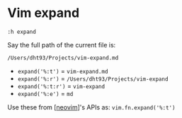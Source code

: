 Vim expand
===

`:h expand`


Say the full path of the current file is:

```
/Users/dht93/Projects/vim-expand.md
```

- `expand('%:t')`   = `vim-expand.md`
- `expand('%:r')`   = `/Users/dht93/Projects/vim-expand`
- `expand('%:t:r')` = `vim-expand`
- `expand('%:e')`   = `md`

Use these from [[neovim]]'s APIs as: `vim.fn.expand('%:t')`

[//begin]: # "Autogenerated link references for markdown compatibility"
[neovim]: ../neovim/neovim.md "NeoVim"
[//end]: # "Autogenerated link references"